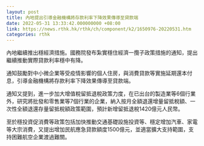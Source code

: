 ```yaml
---
layout: post
title: 內地提出引導金融機構將存款利率下降效果傳導至貸款端
date: 2022-05-31 13:33:42.000000000 +08:00
link: https://news.rthk.hk/rthk/ch/component/k2/1650976-20220531.htm
categories: rthk
---
```


內地繼續推出穩經濟措施。國務院發布紮實穩住經濟一攬子政策措施的通知，提出繼續推動實際貸款利率穩中有降。

通知鼓勵對中小微企業等受疫情影響的個人住房，與消費貸款等實施延期還本付息，引導金融機構將存款利率下降效果傳導至貸款端。

通知又提到，進一步加大增值稅留抵退稅政策力度，在已出台的製造業等6個行業外，研究將批發和零售業等7個行業的企業，納入按月全額退還增量留抵稅額、一次性全額退還存量留抵稅額政策範圍，預計新增留抵退稅1420億元人民幣。

至於穩投資促消費等政策包括加快推動交通基礎設施投資等、穩定增加汽車、家電等大宗消費，又提出增加民航應急貸款額度1500億元，並適當擴大支持範圍，支持困難航空企業渡過難關。
